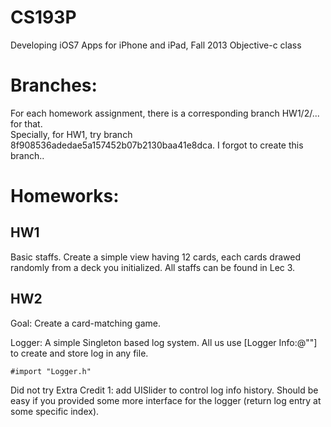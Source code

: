 # CS193P

Developing iOS7 Apps for iPhone and iPad, Fall 2013
Objective-c class

# Branches:
For each homework assignment, there is a corresponding branch HW1/2/... for that.  
Specially, for HW1, try branch 8f908536adedae5a157452b07b2130baa41e8dca. I forgot to create this branch..

# Homeworks: 
## HW1

Basic staffs. Create a simple view having 12 cards, each cards drawed randomly from a deck you initialized. All staffs can be found in Lec 3.

## HW2

Goal: Create a card-matching game.

Logger: A simple Singleton based log system. All us use [Logger Info:@""] to create and store log in any file. 
```
#import "Logger.h"
```

Did not try Extra Credit 1: add UISlider to control log info history. Should be easy if you provided some more interface for the logger (return log entry at some specific index).
